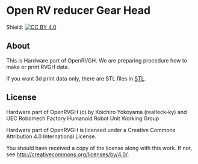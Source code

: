 Open RV reducer Gear Head
===

Shield: [![CC BY 4.0][cc-by-shield]][cc-by]

## About

This is Hardware part of OpenRVGH.
We are preparing procedure how to make or print RVGH data.

If you want 3d print data only, there are STL files in [STL](./STL).

## License

Hardware part of OpenRVGH (c) by Koichiro Yokoyama (realteck-ky) and UEC Robomech Factory Humanoid Robot Unit Working Group

Hardware part of OpenRVGH is licensed under a
Creative Commons Attribution 4.0 International License.

You should have received a copy of the license along with this
work. If not, see <http://creativecommons.org/licenses/by/4.0/>.

[cc-by]: http://creativecommons.org/licenses/by/4.0/
[cc-by-image]: https://i.creativecommons.org/l/by/4.0/88x31.png
[cc-by-shield]: https://img.shields.io/badge/License-CC%20BY%204.0-lightgrey.svg
